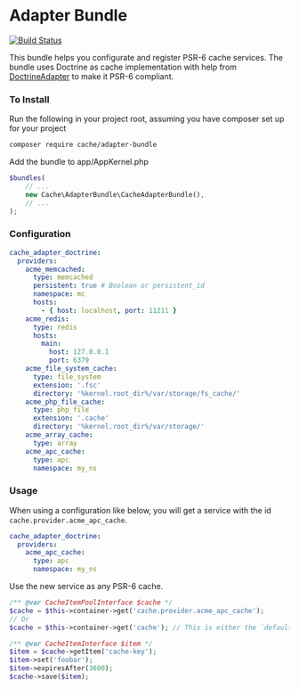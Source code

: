 # Adapter Bundle
[![Build Status](https://travis-ci.org/php-cache/adapter-bundle.png?branch=master)](https://travis-ci.org/php-cache/adapter-bundle) 

This bundle helps you configurate and register PSR-6 cache services. The bundle uses Doctrine as cache implementation 
with help from [DoctrineAdapter] to make it PSR-6 compliant. 

### To Install

Run the following in your project root, assuming you have composer set up for your project
```sh
composer require cache/adapter-bundle
```

Add the bundle to app/AppKernel.php

```php
$bundles(
    // ...
    new Cache\AdapterBundle\CacheAdapterBundle(),
    // ...
);
```


### Configuration

```yaml
cache_adapter_doctrine:
  providers:
    acme_memcached:
      type: memcached
      persistent: true # Boolean or persistent_id
      namespace: mc
      hosts:
        - { host: localhost, port: 11211 }
    acme_redis:
      type: redis
      hosts:
        main:
          host: 127.0.0.1
          port: 6379
    acme_file_system_cache:
      type: file_system
      extension: '.fsc'
      directory: '%kernel.root_dir%/var/storage/fs_cache/'
    acme_php_file_cache:
      type: php_file
      extension: '.cache'
      directory: '%kernel.root_dir%/var/storage/'
    acme_array_cache:
      type: array
    acme_apc_cache:
      type: apc
      namespace: my_ns
```

### Usage

When using a configuration like below, you will get a service with the id `cache.provider.acme_apc_cache`.
```yaml
cache_adapter_doctrine:
  providers:
    acme_apc_cache:
      type: apc
      namespace: my_ns
```

Use the new service as any PSR-6 cache. 
 
``` php
/** @var CacheItemPoolInterface $cache */
$cache = $this->container->get('cache.provider.acme_apc_cache');
// Or
$cache = $this->container->get('cache'); // This is either the `default` provider, or the first provider in the config

/** @var CacheItemInterface $item */
$item = $cache->getItem('cache-key');
$item->set('foobar');
$item->expiresAfter(3600);
$cache->save($item);
```

[DoctrineAdapter]: https://github.com/php-cache/doctrine-adapter

